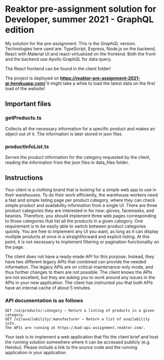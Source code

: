 # Reaktor pre-assignment solution for Developer, summer 2021 - GraphQL edition

My solution for the pre-assignment. This is the _GraphQL_ version.
Technologies here used are: TypeScript, Express, Node.js on the backend, React with Material UI and react-virtualized on the frontend. Both the front- and the backend use Apollo GraphQL for data query.

The React frontend can be found in the client folder!

The project is deployed on __https://reaktor-pre-assignment-2021-gr.herokuapp.com/__
It might take a while to load the latest data on the first load of the website!

## Important files

### getProducts.ts
Collects all the necessary information for a specific product and makes an object out of it.
The information is later stored in json files.

### productInfoList.ts
Serves the product information for the category requested by the client, reading the information from the json files in data_files folder.

## Instructions

Your client is a clothing brand that is looking for a simple web app to use in their warehouses. To do their work efficiently, the warehouse workers need a fast and simple listing page per product category, where they can check simple product and availability information from a single UI. There are three product categories they are interested in for now: gloves, facemasks, and beanies. Therefore, you should implement three web pages corresponding to those categories that list all the products in a given category. One requirement is to be easily able to switch between product categories quickly. You are free to implement any UI you want, as long as it can display multiple products at once in a straightforward and explicit listing. At this point, it is not necessary to implement filtering or pagination functionality on the page.

The client does not have a ready-made API for this purpose. Instead, they have two different legacy APIs that combined can provide the needed information. The legacy APIs are on critical-maintenance-only mode, and thus further changes to them are not possible. The client knows the APIs are not excellent, but they are asking you to work around any issues in the APIs in your new application. The client has instructed you that both APIs have an internal cache of about 5 minutes.

### API documentation is as follows

    GET /v2/products/:category – Return a listing of products in a given category.
    GET /v2/availability/:manufacturer – Return a list of availability info.
    The APIs are running at https://bad-api-assignment.reaktor.com/.

Your task is to implement a web application that fits the client brief and host the running solution somewhere where it can be accessed publicly (e.g. Heroku). Please include a link to the source code and the running application in your application.